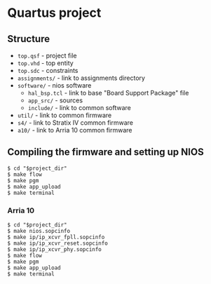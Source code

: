 # Quartus project

## Structure

- `top.qsf` - project file
- `top.vhd` - top entity
- `top.sdc` - constraints
- `assignments/` - link to assignments directory
- `software/` - nios software
    - `hal_bsp.tcl` - link to base "Board Support Package" file
    - `app_src/` - sources
    - `include/` - link to common software
- `util/` - link to common firmware
- `s4/` - link to Stratix IV common firmware
- `a10/` - link to Arria 10 common firmware

## Compiling the firmware and setting up NIOS

```
$ cd "$project_dir"
$ make flow
$ make pgm
$ make app_upload
$ make terminal
```

### Arria 10

```console
$ cd "$project_dir"
$ make nios.sopcinfo
$ make ip/ip_xcvr_fpll.sopcinfo
$ make ip/ip_xcvr_reset.sopcinfo
$ make ip/ip_xcvr_phy.sopcinfo
$ make flow
$ make pgm
$ make app_upload
$ make terminal
```
